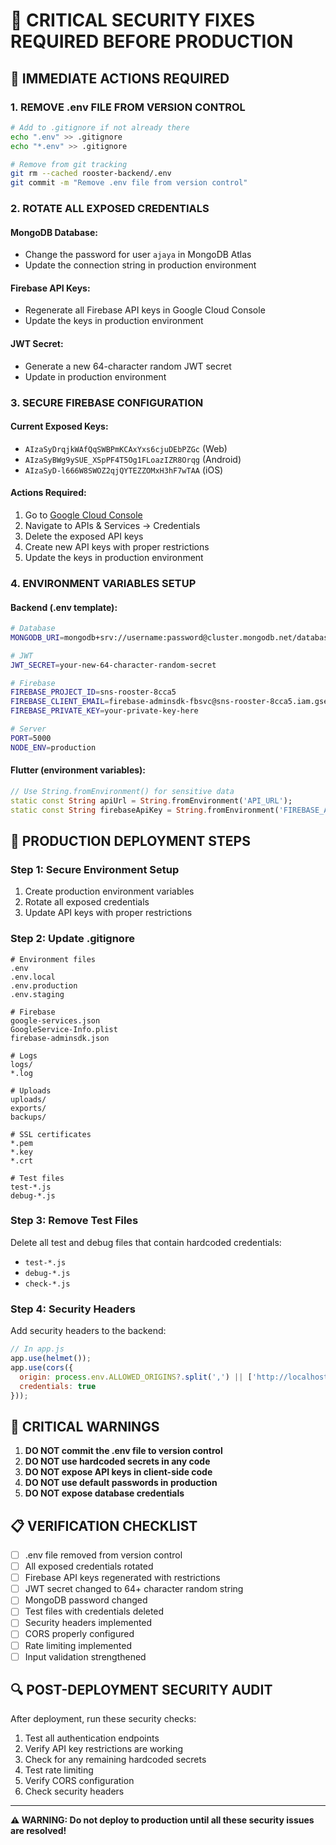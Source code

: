 # 🚨 CRITICAL SECURITY FIXES REQUIRED BEFORE PRODUCTION

## 🔴 **IMMEDIATE ACTIONS REQUIRED**

### **1. REMOVE .env FILE FROM VERSION CONTROL**
```bash
# Add to .gitignore if not already there
echo ".env" >> .gitignore
echo "*.env" >> .gitignore

# Remove from git tracking
git rm --cached rooster-backend/.env
git commit -m "Remove .env file from version control"
```

### **2. ROTATE ALL EXPOSED CREDENTIALS**

#### **MongoDB Database:**
- Change the password for user `ajaya` in MongoDB Atlas
- Update the connection string in production environment

#### **Firebase API Keys:**
- Regenerate all Firebase API keys in Google Cloud Console
- Update the keys in production environment

#### **JWT Secret:**
- Generate a new 64-character random JWT secret
- Update in production environment

### **3. SECURE FIREBASE CONFIGURATION**

#### **Current Exposed Keys:**
- `AIzaSyDrqjkWAfQqSWBPmKCAxYxs6cjuDEbPZGc` (Web)
- `AIzaSyBWg9ySUE_XSpPF4T5Og1FLoazIZR8Orqg` (Android)
- `AIzaSyD-l666W8SWOZ2qjQYTEZZOMxH3hF7wTAA` (iOS)

#### **Actions Required:**
1. Go to [Google Cloud Console](https://console.cloud.google.com/)
2. Navigate to APIs & Services → Credentials
3. Delete the exposed API keys
4. Create new API keys with proper restrictions
5. Update the keys in production environment

### **4. ENVIRONMENT VARIABLES SETUP**

#### **Backend (.env template):**
```bash
# Database
MONGODB_URI=mongodb+srv://username:password@cluster.mongodb.net/database

# JWT
JWT_SECRET=your-new-64-character-random-secret

# Firebase
FIREBASE_PROJECT_ID=sns-rooster-8cca5
FIREBASE_CLIENT_EMAIL=firebase-adminsdk-fbsvc@sns-rooster-8cca5.iam.gserviceaccount.com
FIREBASE_PRIVATE_KEY=your-private-key-here

# Server
PORT=5000
NODE_ENV=production
```

#### **Flutter (environment variables):**
```dart
// Use String.fromEnvironment() for sensitive data
static const String apiUrl = String.fromEnvironment('API_URL');
static const String firebaseApiKey = String.fromEnvironment('FIREBASE_API_KEY');
```

## 🔧 **PRODUCTION DEPLOYMENT STEPS**

### **Step 1: Secure Environment Setup**
1. Create production environment variables
2. Rotate all exposed credentials
3. Update API keys with proper restrictions

### **Step 2: Update .gitignore**
```gitignore
# Environment files
.env
.env.local
.env.production
.env.staging

# Firebase
google-services.json
GoogleService-Info.plist
firebase-adminsdk.json

# Logs
logs/
*.log

# Uploads
uploads/
exports/
backups/

# SSL certificates
*.pem
*.key
*.crt

# Test files
test-*.js
debug-*.js
```

### **Step 3: Remove Test Files**
Delete all test and debug files that contain hardcoded credentials:
- `test-*.js`
- `debug-*.js`
- `check-*.js`

### **Step 4: Security Headers**
Add security headers to the backend:
```javascript
// In app.js
app.use(helmet());
app.use(cors({
  origin: process.env.ALLOWED_ORIGINS?.split(',') || ['http://localhost:3000'],
  credentials: true
}));
```

## 🚨 **CRITICAL WARNINGS**

1. **DO NOT commit the .env file to version control**
2. **DO NOT use hardcoded secrets in any code**
3. **DO NOT expose API keys in client-side code**
4. **DO NOT use default passwords in production**
5. **DO NOT expose database credentials**

## 📋 **VERIFICATION CHECKLIST**

- [ ] .env file removed from version control
- [ ] All exposed credentials rotated
- [ ] Firebase API keys regenerated with restrictions
- [ ] JWT secret changed to 64+ character random string
- [ ] MongoDB password changed
- [ ] Test files with credentials deleted
- [ ] Security headers implemented
- [ ] CORS properly configured
- [ ] Rate limiting implemented
- [ ] Input validation strengthened

## 🔍 **POST-DEPLOYMENT SECURITY AUDIT**

After deployment, run these security checks:
1. Test all authentication endpoints
2. Verify API key restrictions are working
3. Check for any remaining hardcoded secrets
4. Test rate limiting
5. Verify CORS configuration
6. Check security headers

---

**⚠️ WARNING: Do not deploy to production until all these security issues are resolved!** 